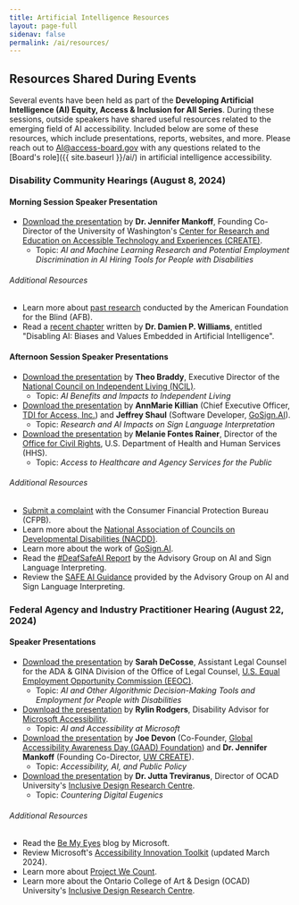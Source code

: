 ```yaml
---
title: Artificial Intelligence Resources
layout: page-full
sidenav: false
permalink: /ai/resources/
--- 
```

## Resources Shared During Events

Several events have been held as part of the **Developing Artificial Intelligence (AI) Equity, Access & Inclusion for All Series**. During these sessions, outside speakers have shared useful resources related to the emerging field of AI accessibility. Included below are some of these resources, which include presentations, reports, websites, and more. Please reach out to [AI@access-board.gov](mailto:AI@access-board.gov) with any questions related to the [Board's role]({{ site.baseurl }}/ai/) in artificial intelligence accessibility.

### Disability Community Hearings (August 8, 2024)

#### Morning Session Speaker Presentation

- [Download the presentation](https://www.access-board.gov/ai/) by **Dr. Jennifer Mankoff**, Founding Co-Director of the University of Washington's [Center for Research and Education on Accessible Technology and Experiences (CREATE)](https://create.uw.edu/).
  - Topic: _AI and Machine Learning Research and Potential Employment Discrimination in AI Hiring Tools for People with Disabilities_

###### Additional Resources

- Learn more about [past research](https://www.afb.org/research-and-initiatives/research) conducted by the American Foundation for the Blind (AFB).
- Read a [recent chapter](https://doi.org/10.4337/9781803926728.00022) written by **Dr. Damien P. Williams**, entitled "Disabling AI: Biases and Values Embedded in Artificial Intelligence".

#### Afternoon Session Speaker Presentations

- [Download the presentation](https://www.access-board.gov/ai/) by **Theo Braddy**, Executive Director of the [National Council on Independent Living (NCIL)](https://ncil.org/).
  - Topic: _AI Benefits and Impacts to Independent Living_
- [Download the presentation](https://www.access-board.gov/ai/) by **AnnMarie Killian** (Chief Executive Officer, [TDI for Access, Inc.](https://tdiforaccess.org/)) and **Jeffrey Shaul** (Software Developer, [GoSign.AI](https://www.gosign.ai/)).
  - Topic: _Research and AI Impacts on Sign Language Interpretation_
- [Download the presentation](https://www.access-board.gov/ai/) by **Melanie Fontes Rainer**, Director of the [Office for Civil Rights](https://www.hhs.gov/ocr/index.html), U.S. Department of Health and Human Services (HHS).
  - Topic: _Access to Healthcare and Agency Services for the Public_

###### Additional Resources

- [Submit a complaint](https://www.consumerfinance.gov/complaint/) with the Consumer Financial Protection Bureau (CFPB).
- Learn more about the [National Association of Councils on Developmental Disabilities (NACDD)](https://nacdd.org).
- Learn more about the work of [GoSign.AI](https://www.gosign.ai/).
- Read the [#DeafSafeAI Report](https://safeaitf.org/deafsafeai) by the Advisory Group on AI and Sign Language Interpreting.
- Review the [SAFE AI Guidance](https://safeaitf.org/guidance) provided by the Advisory Group on AI and Sign Language Interpreting.

### Federal Agency and Industry Practitioner Hearing (August 22, 2024)

#### Speaker Presentations

- [Download the presentation](https://www.access-board.gov/ai/) by **Sarah DeCosse**, Assistant Legal Counsel for the ADA & GINA Division of the Office of Legal Counsel, [U.S. Equal Employment Opportunity Commission (EEOC)](https://www.eeoc.gov/).
  - Topic: _AI and Other Algorithmic Decision-Making Tools and Employment for People with Disabilities_
- [Download the presentation](https://www.access-board.gov/ai/) by **Rylin Rodgers**, Disability Advisor for [Microsoft Accessibility](https://www.microsoft.com/en-us/accessibility).
  - Topic: _AI and Accessibility at Microsoft_
- [Download the presentation](https://www.access-board.gov/ai/) by **Joe Devon** (Co-Founder, [Global Accessibility Awareness Day (GAAD) Foundation](https://gaad.foundation/)) and **Dr. Jennifer Mankoff** (Founding Co-Director, [UW CREATE](https://create.uw.edu/)).
  - Topic: _Accessibility, AI, and Public Policy_
- [Download the presentation](https://www.access-board.gov/ai/) by **Dr. Jutta Treviranus**, Director of OCAD University's [Inclusive Design Research Centre](https://idrc.ocadu.ca).
  - Topic: _Countering Digital Eugenics_

###### Additional Resources

- Read the [Be My Eyes](https://www.bemyeyes.com/blog/microsoft) blog by Microsoft.
- Review Microsoft's [Accessibility Innovation Toolkit](https://aka.ms/InnovationToolkit) (updated March 2024).
- Learn more about [Project We Count](https://wecount.inclusivedesign.ca).
- Learn more about the Ontario College of Art & Design (OCAD) University's [Inclusive Design Research Centre](https://idrc.ocadu.ca).
